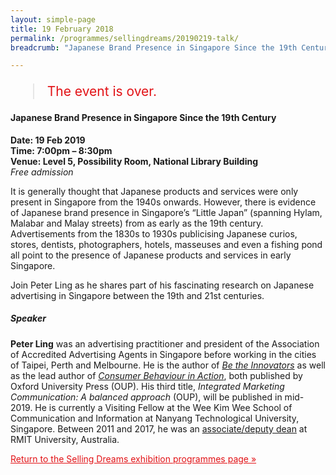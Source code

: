 ```yaml
---
layout: simple-page
title: 19 February 2018
permalink: /programmes/sellingdreams/20190219-talk/
breadcrumb: "Japanese Brand Presence in Singapore Since the 19th Century"

---
```


<blockquote style="color: #E21216; font-size: 150%;">The event is over.</blockquote>

#### Japanese Brand Presence in Singapore Since the 19th Century

__Date: 19 Feb 2019__<br>
__Time: 7:00pm – 8:30pm__<br>
__Venue: Level 5, Possibility Room, National Library Building__<br>
_Free admission_

It is generally thought that Japanese products and services were only present in Singapore from the 1940s onwards. However, there is evidence of Japanese brand presence in Singapore’s “Little Japan” (spanning Hylam, Malabar and Malay streets) from as early as the 19th century. Advertisements from the 1830s to 1930s publicising Japanese curios, stores, dentists, photographers, hotels, masseuses and even a fishing pond all point to the presence of Japanese products and services in early Singapore.

Join Peter Ling as he shares part of his fascinating research on Japanese advertising in Singapore between the 19th and 21st centuries.

##### Speaker
__Peter Ling__ was an advertising practitioner and president of the Association of Accredited Advertising Agents in Singapore before working in the cities of Taipei, Perth and Melbourne. He is the author of _[Be the Innovators](https://www.oup.com.au/books/higher-education/management-and-marketing/9780195590173-be-the-innovators)_ as well as the lead author of _[Consumer Behaviour in Action](https://www.oup.com.au/books/higher-education/management-and-marketing/9780195525601-consumer-behaviour-in-action)_, both published by Oxford University Press (OUP). His third title, _Integrated Marketing Communication: A balanced approach_ (OUP), will be published in mid-2019. He is currently a Visiting Fellow at the Wee Kim Wee School of Communication and Information at Nanyang Technological University, Singapore. Between 2011 and 2017, he was an [associate/deputy dean](http://rmitlibrarynews.blogspot.com/2017/10/rmit-author-showcase-associate.html) at RMIT University, Australia.

<a href="/exhibitions/past-exhibitions/sellingdreams/programmes/" style="color:#E21216;">Return to the Selling Dreams exhibition programmes page &#187;</a>

